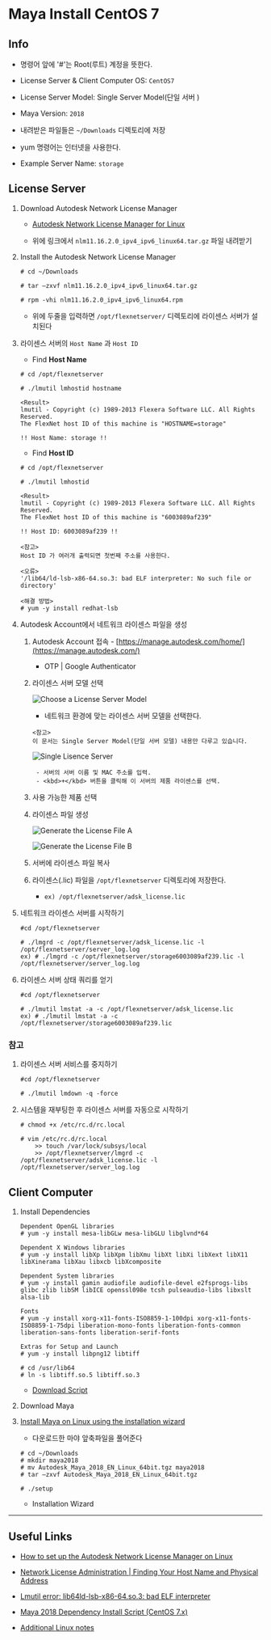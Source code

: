 # Maya Install CentOS 7

## Info

- 명령어 앞에 '#'는 Root(루트) 계정을 뜻한다.

- License Server & Client Computer OS: ```CentOS7```

- License Server Model: Single Server Model(단일 서버 )

- Maya Version: ```2018```

- 내려받은 파일들은 ```~/Downloads``` 디렉토리에 저장

- yum 명령어는 인터넷을 사용한다.

- Example Server Name: ```storage```

## License Server

1. Download Autodesk Network License Manager

    - [Autodesk Network License Manager for Linux](https://knowledge.autodesk.com/search-result/caas/downloads/content/autodesk-network-license-manager-for-linux.html)
    
    - 위에 링크에서 ```nlm11.16.2.0_ipv4_ipv6_linux64.tar.gz``` 파일 내려받기


1. Install the Autodesk Network License Manager

    ```
    # cd ~/Downloads
    
    # tar –zxvf nlm11.16.2.0_ipv4_ipv6_linux64.tar.gz

    # rpm -vhi nlm11.16.2.0_ipv4_ipv6_linux64.rpm
    ```

    - 위에 두줄을 입력하면 ```/opt/flexnetserver/``` 디렉토리에 라이센스 서버가 설치된다

1. 라이센스 서버의 ```Host Name``` 과 ```Host ID``` 
    
    - Find **Host Name**
    ```
    # cd /opt/flexnetserver
    
    # ./lmutil lmhostid hostname 
    
    <Result>
    lmutil - Copyright (c) 1989-2013 Flexera Software LLC. All Rights Reserved.
    The FlexNet host ID of this machine is "HOSTNAME=storage"
    
    !! Host Name: storage !!
    ```
    
    
    - Find **Host ID**
    ```
    # cd /opt/flexnetserver
    
    # ./lmutil lmhostid
    
    <Result>
    lmutil - Copyright (c) 1989-2013 Flexera Software LLC. All Rights Reserved.
    The FlexNet host ID of this machine is "6003089af239"
    
    !! Host ID: 6003089af239 !!
    
    <참고>
    Host ID 가 여러개 출력되면 첫번째 주소를 사용한다.
    ```
    
    ```
    <오류>
    '/lib64/ld-lsb-x86-64.so.3: bad ELF interpreter: No such file or directory'
    
    <해결 방법>
    # yum -y install redhat-lsb
    ```
    
1. Autodesk Account에서 네트워크 라이센스 파일을 생성

    1. Autodesk Account 접속 - [https://manage.autodesk.com/home/](https://manage.autodesk.com/)
        - OTP | Google Authenticator
        
    1. 라이센스 서버 모델 선택
        
        ![Choose a License Server Model](https://knowledge.autodesk.com/sites/default/files/images/account-select-server-type-650(1).jpg)
        
        - 네트워크 환경에 맞는 라이센스 서버 모델을 선택한다.
        
        ```
        <참고>
        이 문서는 Single Server Model(단일 서버 모델) 내용만 다루고 있습니다.
        ```
    
        ![Single Lisence Server](https://knowledge.autodesk.com/sites/default/files/images/account-server-single-650.jpg)
        
            - 서버의 서버 이름 및 MAC 주소를 입력.
            - <kbd>+</kbd> 버튼을 클릭해 이 서버의 제품 라이센스를 선택.
    
    1. 사용 가능한 제품 선택
    
        
    
    1. 라이센스 파일 생성
    
        ![Generate the License File A](https://knowledge.autodesk.com/sites/default/files/images/account-server-single-get-650.jpg)
    
        ![Generate the License File B](https://knowledge.autodesk.com/sites/default/files/images/account-license-file-email.jpg)
        
    1. 서버에 라이센스 파일 복사
    
        

    1. 라이센스(.lic) 파일을 ```/opt/flexnetserver``` 디렉토리에 저장한다.
        - ```ex) /opt/flexnetserver/adsk_license.lic```


1. 네트워크 라이센스 서버를 시작하기
    ```
    #cd /opt/flexnetserver
    
    # ./lmgrd -c /opt/flexnetserver/adsk_license.lic -l /opt/flexnetserver/server_log.log
    ex) # ./lmgrd -c /opt/flexnetserver/storage6003089af239.lic -l /opt/flexnetserver/server_log.log
    ```

1. 라이센스 서버 상태 쿼리를 얻기
    ```
    #cd /opt/flexnetserver
    
    # ./lmutil lmstat -a -c /opt/flexnetserver/adsk_license.lic
    ex) # ./lmutil lmstat -a -c /opt/flexnetserver/storage6003089af239.lic
    ```

### 참고

1. 라이센스 서버 서비스를 중지하기
    ```
    #cd /opt/flexnetserver
    
    # ./lmutil lmdown -q -force
    ```

1. 시스템을 재부팅한 후 라이센스 서버를 자동으로 시작하기
    ```
    # chmod +x /etc/rc.d/rc.local
    
    # vim /etc/rc.d/rc.local
        >> touch /var/lock/subsys/local 
        >> /opt/flexnetserver/lmgrd -c /opt/flexnetserver/adsk_license.lic -l /opt/flexnetserver/server_log.log 
    ```


## Client Computer

1. Install Dependencies
    
    ```
    Dependent OpenGL libraries
    # yum -y install mesa-libGLw mesa-libGLU libglvnd*64

    Dependent X Windows libraries
    # yum -y install libXp libXpm libXmu libXt libXi libXext libX11 libXinerama libXau libxcb libXcomposite

    Dependent System libraries
    # yum -y install gamin audiofile audiofile-devel e2fsprogs-libs glibc zlib libSM libICE openssl098e tcsh pulseaudio-libs libxslt alsa-lib

    Fonts
    # yum -y install xorg-x11-fonts-ISO8859-1-100dpi xorg-x11-fonts-ISO8859-1-75dpi liberation-mono-fonts liberation-fonts-common liberation-sans-fonts liberation-serif-fonts

    Extras for Setup and Launch
    # yum -y install libpng12 libtiff

    # cd /usr/lib64
    # ln -s libtiff.so.5 libtiff.so.3
    ```
    - [Download Script](https://gitlab.com/snippets/1690538)


1. Download Maya

1. [Install Maya on Linux using the installation wizard](https://knowledge.autodesk.com/support/maya/troubleshooting/caas/CloudHelp/cloudhelp/2018/ENU/Installation-Maya/files/GUID-10FE31A8-7092-45BE-9E53-44D0D096E431-htm.html)

    - 다운로드한 마야 앞축파일을 풀어준다    
    ```
    # cd ~/Downloads
    # mkdir maya2018
    # mv Autodesk_Maya_2018_EN_Linux_64bit.tgz maya2018
    # tar –zxvf Autodesk_Maya_2018_EN_Linux_64bit.tgz
    
    # ./setup
    ```
    
    - Installation Wizard
    

---

## Useful Links

- [How to set up the Autodesk Network License Manager on Linux](https://knowledge.autodesk.com/support/maya/troubleshooting/caas/sfdcarticles/sfdcarticles/How-to-set-up-a-Network-License-Server-Manager-on-Linux.html)

- [Network License Administration | Finding Your Host Name and Physical Address](https://knowledge.autodesk.com/customer-service/network-license-administration/get-ready-network-license/getting-network-license-file/finding-your-host-name-and-id)

- [Lmutil error: lib64ld-lsb-x86-64.so.3: bad ELF interpreter](https://knowledge.autodesk.com/support/maya/learn-explore/caas/sfdcarticles/sfdcarticles/Lmutil-error-lib64ld-lsb-x86-64-so-3-bad-ELF-interpreter.html)

- [Maya 2018 Dependency Install Script (CentOS 7.x)](https://gitlab.com/snippets/1690538)

- [Additional Linux notes](https://knowledge.autodesk.com/support/maya/troubleshooting/caas/CloudHelp/cloudhelp/2018/ENU/Installation-Maya/files/GUID-D2B5433C-E0D2-421B-9BD8-24FED217FD7F-htm.html)

